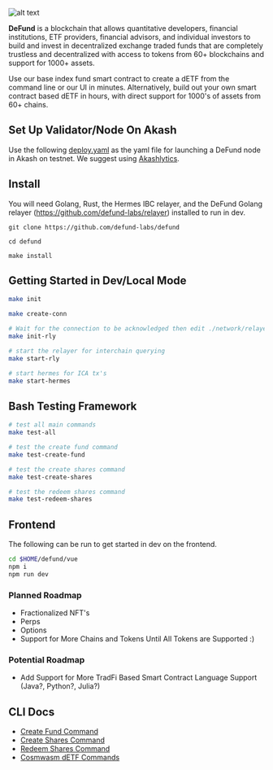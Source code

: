 ![alt text](https://defund.app/images/Defund-6-p-500.png)

**DeFund** is a blockchain that allows quantitative developers, financial institutions, ETF providers, financial advisors, and individual investors to build and invest in decentralized exchange traded funds that are completely trustless and decentralized with access to tokens from 60+ blockchains and support for 1000+ assets.

Use our base index fund smart contract to create a dETF from the command line or our UI in minutes. Alternatively, build out your own smart contract based dETF in hours, with direct support for 1000's of assets from 60+ chains.

## Set Up Validator/Node On Akash

Use the following [deploy.yaml](./testnet/private/deploy.yaml) as the yaml file for launching a DeFund node in Akash on testnet. We suggest using [Akashlytics](https://cloudmos.io/cloud-deploy).

## Install

You will need Golang, Rust, the Hermes IBC relayer, and the DeFund Golang relayer (https://github.com/defund-labs/relayer) installed to run in dev. 

```
git clone https://github.com/defund-labs/defund

cd defund

make install
```

## Getting Started in Dev/Local Mode

```bash
make init

make create-conn

# Wait for the connection to be acknowledged then edit ./network/relayer/config.yaml by changing the connection and client ids to match what your relayer returned
make init-rly

# start the relayer for interchain querying
make start-rly

# start hermes for ICA tx's
make start-hermes
```

## Bash Testing Framework
```bash
# test all main commands
make test-all

# test the create fund command
make test-create-fund

# test the create shares command
make test-create-shares

# test the redeem shares command
make test-redeem-shares
```

## Frontend
The following can be run to get started in dev on the frontend.
```bash
cd $HOME/defund/vue
npm i
npm run dev
```

### Planned Roadmap
* Fractionalized NFT's
* Perps
* Options
* Support for More Chains and Tokens Until All Tokens are Supported :)

### Potential Roadmap
* Add Support for More TradFi Based Smart Contract Language Support (Java?, Python?, Julia?)

## CLI Docs
- [Create Fund Command](./x/etf/client/docs/create-etf.md)
- [Create Shares Command](./x/etf/client/docs/create-shares.md)
- [Redeem Shares Command](./x/etf/client/docs/redeem-shares.md)
- [Cosmwasm dETF Commands](./x/etf/client/docs/create-wasm-etf.md)
